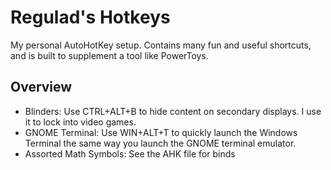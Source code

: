 # Regulad's Hotkeys

My personal AutoHotKey setup. Contains many fun and useful shortcuts, and is built to supplement a tool like PowerToys.

## Overview

* Blinders: Use CTRL+ALT+B to hide content on secondary displays. I use it to lock into video games.
* GNOME Terminal: Use WIN+ALT+T to quickly launch the Windows Terminal the same way you launch the GNOME terminal emulator.
* Assorted Math Symbols: See the AHK file for binds
